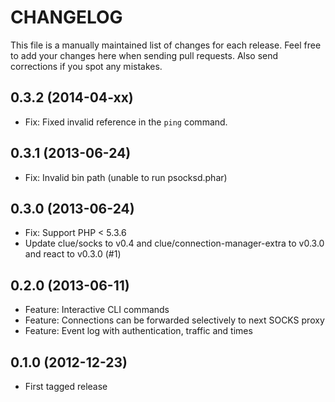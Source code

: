 # CHANGELOG

This file is a manually maintained list of changes for each release. Feel free
to add your changes here when sending pull requests. Also send corrections if
you spot any mistakes.

## 0.3.2 (2014-04-xx)

* Fix: Fixed invalid reference in the `ping` command.

## 0.3.1 (2013-06-24)

* Fix: Invalid bin path (unable to run psocksd.phar)

## 0.3.0 (2013-06-24)

* Fix: Support PHP < 5.3.6
* Update clue/socks to v0.4 and clue/connection-manager-extra to v0.3.0 and 
react to v0.3.0 (#1)

## 0.2.0 (2013-06-11)

* Feature: Interactive CLI commands
* Feature: Connections can be forwarded selectively to next SOCKS proxy
* Feature: Event log with authentication, traffic and times

## 0.1.0 (2012-12-23)

* First tagged release


